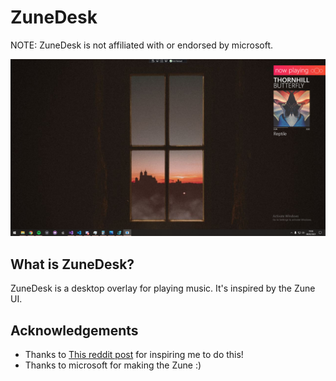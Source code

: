 # ZuneDesk
NOTE: ZuneDesk is not affiliated with or endorsed by microsoft.

![Early Version Screen Shot](/screenshots/1.png)

## What is ZuneDesk?
ZuneDesk is a desktop overlay for playing music. It's inspired by the Zune UI. 

## Acknowledgements
* Thanks to [This reddit post](https://www.reddit.com/r/Zune/comments/l8bu6r/windows_10_zune_start_menu_concept/) for inspiring me to do this!
* Thanks to microsoft for making the Zune :)